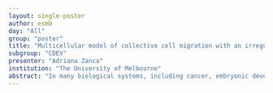```yaml
---
layout: single-poster
author: esmb
day: "All"
group: "poster"
title: "Multicellular model of collective cell migration with an irregular free boundary"
subgroup: "CDEV"
presenter: "Adriana Zanca"
institution: "The University of Melbourne"
abstract: "In many biological systems, including cancer, embryonic development and wound healing, cells migrate in a coordinated fashion. Interactions between individual neighbouring cells at a cellular scale leads to a collective movement at a tissue scale. Cell-based models allow cellular level processes to be explicitly incorporated and can allow us to investigate how tissue heterogeneities influence migration. Here we present our work using a vertex dynamics model to investigate the effect of an irregular free boundary on migration speed, cell density and orientation in a cell monolayer."
---
```

